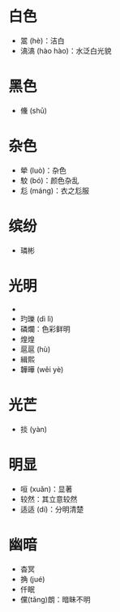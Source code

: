 # 白色
* 翯 (hè)：洁白
* 滈滈 (hào hào)：水泛白光貌
# 黑色
* 儵 (shū)
# 杂色
* 犖 (luò)：杂色
* 駮 (bó)：颜色杂乱
* 尨 (máng)：衣之尨服

# 缤纷
* 璘彬

# 光明
* 
* 玓瓅 (dì lì)
* 磷爛：色彩鲜明
* 煌煌
* 扈扈 (hù)
* 緝熙
* 韡曄 (wěi yè)
# 光芒
* 掞 (yàn)
# 明显
* 咺 (xuǎn)：显著
* 较然：其立意较然
* 适适 (dí)：分明清楚
# 幽暗
* 杳冥
* 捔 (jué)
* 仟眠
* 儻(tǎng)朗：暗眛不明


